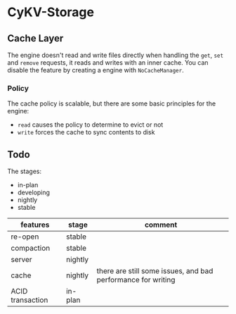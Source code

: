 # CyKV-Storage

## Cache Layer
The engine doesn't read and write files directly when handling the `get`, `set` and `remove` requests, it reads and writes with an inner cache. You can disable the feature by creating a engine with `NoCacheManager`.

### Policy
The cache policy is scalable, but there are some basic principles for the engine:
- `read` causes the policy to determine to evict or not
- `write` forces the cache to sync contents to disk

## Todo
The stages:
- in-plan
- developing
- nightly
- stable

|features|stage|comment|
|---|---|---|
|re-open|stable||
|compaction|stable||
|server|nightly||
|cache|nightly|there are still some issues, and bad performance for writing|
|ACID transaction| in-plan||